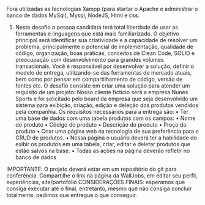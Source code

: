 Fora utilizadas as tecnologias Xampp (para startar o Apache e administrar o banco de dados MySql), Mysql, NodeJS, Html e css.




1. Neste desafio a pessoa candidata terá total liberdade de usar as ferramentas e linguagens que está mais familiarizado.
O objetivo principal será identificar sua criatividade e a capacidade de resolver um problema, principalmente o potencial de implementação, qualidade de código, organização, boas práticas, conceitos de Clean Code, SOLID e preocupação com desenvolvimento para grandes volumes transacionais.
Você é responsável por desenvolver a solução, definir o modelo de entrega, utilizando-se das ferramentas de mercado atuais, bem como por pensar em compartilhamento de código, versão de fontes etc. O desafio consiste em criar uma solução para atender um requisito de um projeto:
Nosso cliente fictício será a empresa Nunes Sports e foi solicitado pelo board da empresa que seja desenvolvido um sistema para exibição, criação, edição e deleção dos produtos vendidos pela companhia.
Os requisitos necessários para a entrega são:
• Ter uma base de dados com uma tabela produtos com os campos:
• Nome do produto
• Código do produto
• Descrição do produto
• Preço do produto
• Criar uma página web na tecnologia de sua preferência para o CRUD de produtos.
• Nessa página o usuário deverá ter a habilidade de exibir os produtos em uma tabela, criar, editar e deletar produtos que estão salvos na base.
• Todas as ações na página deverão refletir no banco de dados

IMPORTANTE: O projeto deverá estar em um repositório do git para conferência. Compartilhe o link na página da WallJobs, em editar seu perfil, experiências, site/portofólio
CONSIDERAÇÕES FINAIS: esperamos que consiga executar até o final, entretanto, mesmo que não consiga concluir totalmente, pedimos que entregue o que conseguir.